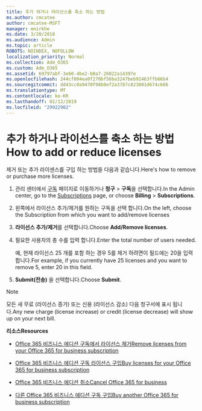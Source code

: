 ```yaml
---
title: 추가 하거나 라이선스를 축소 하는 방법
ms.author: cmcatee
author: cmcatee-MSFT
manager: mnirkhe
ms.date: 3/20/2018
ms.audience: Admin
ms.topic: article
ROBOTS: NOINDEX, NOFOLLOW
localization_priority: Normal
ms.collection: Adm_O365
ms.custom: Adm_O365
ms.assetid: 69797abf-3e60-4be2-b0a7-26022a14397e
ms.openlocfilehash: 244cf804ea0f270bf56ba3247beb91463ffb66b4
ms.sourcegitcommit: dd43cc0a9470f98b8ef2a3787c823801d674c666
ms.translationtype: MT
ms.contentlocale: ko-KR
ms.lasthandoff: 02/12/2019
ms.locfileid: "29922902"
---
```

# <a name="how-to-add-or-reduce-licenses"></a><span data-ttu-id="60c93-102">추가 하거나 라이선스를 축소 하는 방법</span><span class="sxs-lookup"><span data-stu-id="60c93-102">How to add or reduce licenses</span></span>

<span data-ttu-id="60c93-103">제거 또는 추가 라이센스를 구입 하는 방법을 다음과 같습니다.</span><span class="sxs-lookup"><span data-stu-id="60c93-103">Here's how to remove or purchase more licenses.</span></span>
  
1. <span data-ttu-id="60c93-104">관리 센터에서 [구독](https://go.microsoft.com/fwlink/p/?linkid=842054) 페이지로 이동하거나 **청구** \> **구독**을 선택합니다.</span><span class="sxs-lookup"><span data-stu-id="60c93-104">In the Admin center, go to the [Subscriptions](https://go.microsoft.com/fwlink/p/?linkid=842054) page, or choose **Billing** \> **Subscriptions**.</span></span>
    
2. <span data-ttu-id="60c93-105">왼쪽에서 라이선스 추가/제거를 원하는 구독을 선택 합니다.</span><span class="sxs-lookup"><span data-stu-id="60c93-105">On the left, choose the Subscription from which you want to add/remove licenses</span></span>
    
3. <span data-ttu-id="60c93-106">**라이선스 추가/제거**를 선택합니다.</span><span class="sxs-lookup"><span data-stu-id="60c93-106">Choose **Add/Remove licenses**.</span></span>
    
4. <span data-ttu-id="60c93-107">필요한 사용자의 총 수를 입력 합니다.</span><span class="sxs-lookup"><span data-stu-id="60c93-107">Enter the total number of users needed.</span></span>
    
    <span data-ttu-id="60c93-108">예, 현재 라이선스 25 개를 포함 하는 경우 5를 제거 하려면이 필드에는 20을 입력 합니다.</span><span class="sxs-lookup"><span data-stu-id="60c93-108">For example, if you currently have 25 licenses and you want to remove 5, enter 20 in this field.</span></span>
    
5. <span data-ttu-id="60c93-109">**Submit(전송)** 을 선택합니다.</span><span class="sxs-lookup"><span data-stu-id="60c93-109">Choose **Submit**.</span></span>
    
> [!NOTE]
> <span data-ttu-id="60c93-110">모든 새 무료 (라이선스 증가) 또는 신용 (라이선스 감소) 다음 청구서에 표시 됩니다.</span><span class="sxs-lookup"><span data-stu-id="60c93-110">Any new charge (license increase) or credit (license decrease) will show up on your next bill.</span></span> 
  
 <span data-ttu-id="60c93-111">**리소스**</span><span class="sxs-lookup"><span data-stu-id="60c93-111">**Resources**</span></span>
  
- [<span data-ttu-id="60c93-112">Office 365 비즈니스 에디션 구독에서 라이선스 제거</span><span class="sxs-lookup"><span data-stu-id="60c93-112">Remove licenses from your Office 365 for business subscription</span></span>](https://support.office.com/article/9c64d127-e2dd-4ecc-81f5-2f87e5a74803)
    
- [<span data-ttu-id="60c93-113">Office 365 비즈니스 에디션 구독 라이선스 구입</span><span class="sxs-lookup"><span data-stu-id="60c93-113">Buy licenses for your Office 365 for business subscription</span></span>](https://support.office.com/article/36081d8d-b3fa-4948-8c34-e217bba825e1)
    
- [<span data-ttu-id="60c93-114">Office 365 비즈니스 에디션 취소</span><span class="sxs-lookup"><span data-stu-id="60c93-114">Cancel Office 365 for business</span></span>](https://support.office.com/article/b1bc0bef-4608-4601-813a-cdd9f746709a)
    
- [<span data-ttu-id="60c93-115">다른 Office 365 비즈니스 에디션 구독 구입</span><span class="sxs-lookup"><span data-stu-id="60c93-115">Buy another Office 365 for business subscription</span></span>](https://support.office.com/article/fab3b86c-3359-4042-8692-5d4dc7550b7c)
    

